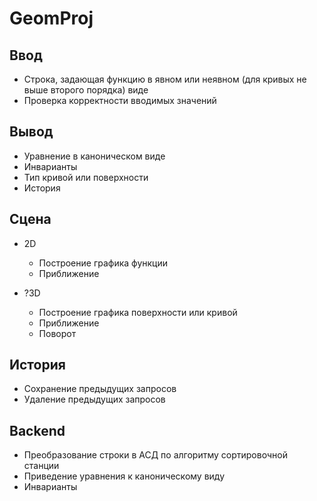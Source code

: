 # GeomProj


## Ввод

+ Строка, задающая функцию в явном или неявном (для кривых не выше второго порядка) виде
+ Проверка корректности вводимых значений 

## Вывод

+ Уравнение в каноническом виде
+ Инварианты
+ Тип кривой или поверхности
+ История

## Сцена

+ 2D
  + Построение графика функции
  + Приближение

+ ?3D
  + Построение графика поверхности или кривой
  + Приближение 
  + Поворот 
  
## История

+ Сохранение предыдущих запросов
+ Удаление предыдущих запросов

## Backend

+ Преобразование строки в АСД по алгоритму сортировочной станции
+ Приведение уравнения к каноническому виду
+ Инварианты
